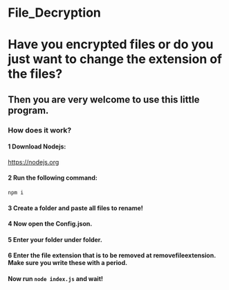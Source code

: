 # File_Decryption
# Have you encrypted files or do you just want to change the extension of the files?

## Then you are very welcome to use this little program.

### How does it work?

#### 1 Download Nodejs:
https://nodejs.org

#### 2 Run the following command:
`npm i`

#### 3 Create a folder and paste all files to rename!

#### 4 Now open the Config.json.
#### 5 Enter your folder under folder.
#### 6 Enter the file extension that is to be removed at removefileextension. Make sure you write these with a period.

#### Now run `node index.js` and wait!
